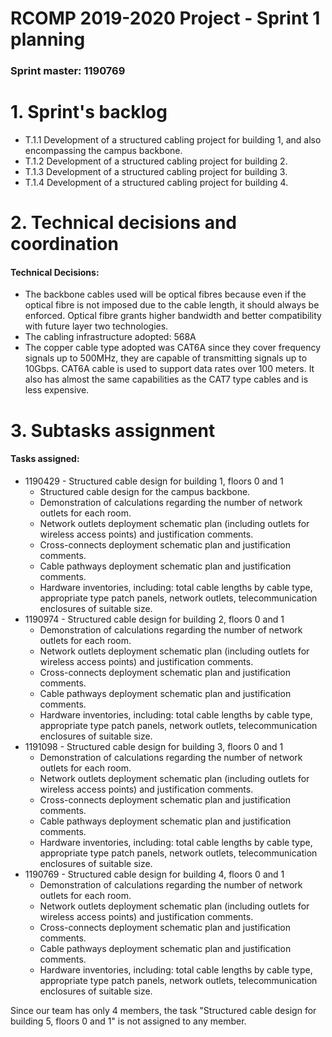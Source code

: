 RCOMP 2019-2020 Project - Sprint 1 planning
===========================================
### Sprint master: 1190769 ###

# 1. Sprint's backlog #

* T.1.1 Development of a structured cabling project for building 1,
and also encompassing the campus backbone.
* T.1.2 Development of a structured cabling project for building 2.
* T.1.3 Development of a structured cabling project for building 3.
* T.1.4 Development of a structured cabling project for building 4.

# 2. Technical decisions and coordination #

#### Technical Decisions: ####
  * The backbone cables used will be optical fibres because even if the optical fibre is not imposed due to the cable length, it should always be enforced. Optical fibre grants higher bandwidth and better compatibility with future layer two technologies.
  * The cabling infrastructure adopted: 568A
  * The copper cable type adopted was CAT6A since they cover frequency signals up to 500MHz, they are capable of transmitting signals up to 10Gbps. CAT6A cable is used to support data rates over 100 meters.
    It also has almost the same capabilities as the CAT7 type cables and is less expensive.
# 3. Subtasks assignment #

#### Tasks assigned: ####
  * 1190429 - Structured cable design for building 1, floors 0 and 1
    - Structured cable design for the campus backbone.
    - Demonstration of calculations regarding the number of network outlets for each room.
    - Network outlets deployment schematic plan (including outlets for wireless access points)
      and justification comments.
    - Cross-connects deployment schematic plan and justification comments.
    - Cable pathways deployment schematic plan and justification comments.
    - Hardware inventories, including: total cable lengths by cable type, appropriate type patch
      panels, network outlets, telecommunication enclosures of suitable size.
  * 1190974 - Structured cable design for building 2, floors 0 and 1
      - Demonstration of calculations regarding the number of network outlets for each room.
      - Network outlets deployment schematic plan (including outlets for wireless access points)
        and justification comments.
      - Cross-connects deployment schematic plan and justification comments.
      - Cable pathways deployment schematic plan and justification comments.
      - Hardware inventories, including: total cable lengths by cable type, appropriate type patch
        panels, network outlets, telecommunication enclosures of suitable size.
  * 1191098 - Structured cable design for building 3, floors 0 and 1
      - Demonstration of calculations regarding the number of network outlets for each room.
      - Network outlets deployment schematic plan (including outlets for wireless access points)
        and justification comments.
      - Cross-connects deployment schematic plan and justification comments.
      - Cable pathways deployment schematic plan and justification comments.
      - Hardware inventories, including: total cable lengths by cable type, appropriate type patch
        panels, network outlets, telecommunication enclosures of suitable size.
  * 1190769 - Structured cable design for building 4, floors 0 and 1
    - Demonstration of calculations regarding the number of network outlets for each room.
    - Network outlets deployment schematic plan (including outlets for wireless access points)
      and justification comments.
    - Cross-connects deployment schematic plan and justification comments.
    - Cable pathways deployment schematic plan and justification comments.
    - Hardware inventories, including: total cable lengths by cable type, appropriate type patch
      panels, network outlets, telecommunication enclosures of suitable size.
      
Since our team has only 4 members, the task "Structured cable design for building 5, floors 0 and 1" is not assigned to any member.